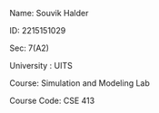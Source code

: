 Name: Souvik Halder

ID: 2215151029

Sec: 7(A2)

University : UITS

Course: Simulation and Modeling Lab

Course Code: CSE 413

